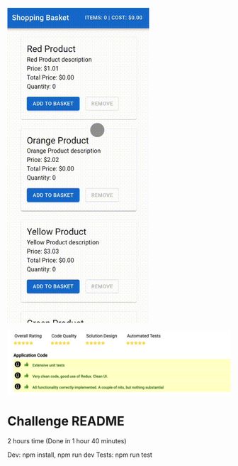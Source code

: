 ![Presentation](./output.gif)

![Review](./result.png)

# Challenge README

2 hours time (Done in 1 hour 40 minutes)

Dev: npm install, npm run dev
Tests: npm run test
